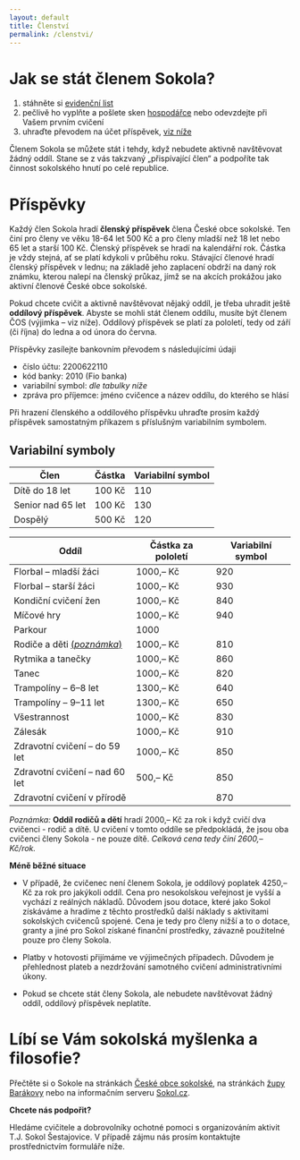 ```yaml
---
layout: default
title: Členství
permalink: /clenstvi/
---
```


# Jak se stát členem Sokola? 

1. stáhněte si [evidenční list](/files/evidencni-list-cos-clen.xls)
2. pečlivě ho vyplňte a pošlete sken [hospodářce](/kontakt/#hospodka) nebo odevzdejte při Vašem prvním cvičení
3. uhraďte převodem na účet příspěvek, [viz níže](#pspvky)

Členem Sokola se můžete stát i tehdy, když nebudete aktivně navštěvovat žádný oddíl. Stane se z vás takzvaný „přispívající člen“ a podpoříte tak činnost sokolského hnutí po celé republice.

# Příspěvky

Každý člen Sokola hradí **členský příspěvek** člena České obce sokolské. Ten činí pro členy ve věku 18-64 let 500 Kč a pro členy mladší než 18 let nebo 65 let a starší 100 Kč. Členský příspěvek se hradí na kalendářní rok. Částka je vždy stejná, ať se platí kdykoli v průběhu roku. Stávající členové hradí členský příspěvek v lednu; na základě jeho zaplacení obdrží na daný rok známku, kterou nalepí na členský průkaz, jímž se na akcích prokážou jako aktivní členové České obce sokolské.

Pokud chcete cvičit a aktivně navštěvovat nějaký oddíl, je třeba uhradit ještě **oddílový příspěvek**. Abyste se mohli stát členem oddílu, musíte být členem ČOS (výjimka – viz níže). Oddílový příspěvek se platí za pololetí, tedy od září (či října) do ledna a od února do června. 

Příspěvky zasílejte bankovním převodem s následujícími údaji

* číslo účtu: 2200622110
* kód banky: 2010 (Fio banka)
* variabilní symbol: _dle tabulky níže_
* zpráva pro příjemce: jméno cvičence a název oddílu, do kterého se hlásí

Při hrazení členského a oddílového příspěvku uhraďte prosím každý příspěvek samostatným příkazem s příslušným variabilním symbolem.

## Variabilní symboly

|        Člen       | Částka | Variabilní symbol |
|-------------------|--------|-------------------|
| Dítě do 18 let    | 100 Kč |               110 |
| Senior nad 65 let | 100 Kč |               130 |
| Dospělý           | 500 Kč |               120 |


|              Oddíl               | Částka za pololetí | Variabilní symbol |
|----------------------------------|--------------------|-------------------|
| Florbal – mladší žáci            | 1000,– Kč          |               920 |
| Florbal – starší žáci            | 1000,– Kč          |               930 |
| Kondiční cvičení žen             | 1000,– Kč          |               840 |
| Míčové hry                       | 1000,– Kč          |               940 |
| Parkour                          | 1000               |                   |
| Rodiče a děti [(_poznámka_)](#1) | 1000,– Kč          |               810 |
| Rytmika a tanečky                | 1000,– Kč          |               860 |
| Tanec                            | 1000,– Kč          |               820 |
| Trampolíny – 6–8 let             | 1300,– Kč          |               640 |
| Trampolíny – 9–11 let            | 1300,– Kč          |               650 |
| Všestrannost                     | 1000,– Kč          |               830 |
| Zálesák                          | 1000,– Kč          |               910 |
| Zdravotní cvičení – do 59 let    | 1000,– Kč          |               850 |
| Zdravotní cvičení – nad 60 let   | 500,– Kč           |               850 |
| Zdravotní cvičení v přírodě      |                    |               870 |

<a id="1">_Poznámka:_</a> **Oddíl rodičů a dětí** hradí 2000,– Kč za rok i když cvičí dva cvičenci - rodič a dítě. U cvičení v tomto oddíle se předpokládá, že jsou oba cvičenci členy Sokola - ne pouze dítě. *Celková cena tedy činí 2600,– Kč/rok.*

**Méně běžné situace**

* V případě, že cvičenec není členem Sokola, je oddílový poplatek 4250,– Kč za rok pro jakýkoli oddíl. Cena pro nesokolskou veřejnost je vyšší a vychází z reálných nákladů. Důvodem jsou dotace, které jako Sokol získáváme a hradíme z těchto prostředků další náklady s aktivitami sokolských cvičenců spojené. Cena je tedy pro členy nižší a to o dotace, granty a jiné pro Sokol získané finanční prostředky, závazně použitelné pouze pro členy Sokola.

* Platby v hotovosti přijímáme ve výjimečných případech. Důvodem je přehlednost plateb a nezdržování samotného cvičení administrativními úkony.

* Pokud se chcete stát členy Sokola, ale nebudete navštěvovat žádný oddíl, oddílový příspěvek neplatíte.

# Líbí se Vám sokolská myšlenka a filosofie?

Přečtěte si o Sokole na stránkách [České obce sokolské](http://www.sokol.eu/menu/18), na stránkách [župy Barákovy](http://www.zupabarakova.sokol.cz/) nebo na informačním serveru [Sokol.cz](http://www.sokol.cz/sokol).

**Chcete nás podpořit?**

Hledáme cvičitele a dobrovolníky ochotné pomoci s organizováním aktivit T.J. Sokol Šestajovice. V případě zájmu nás prosím kontaktujte prostřednictvím formuláře níže.